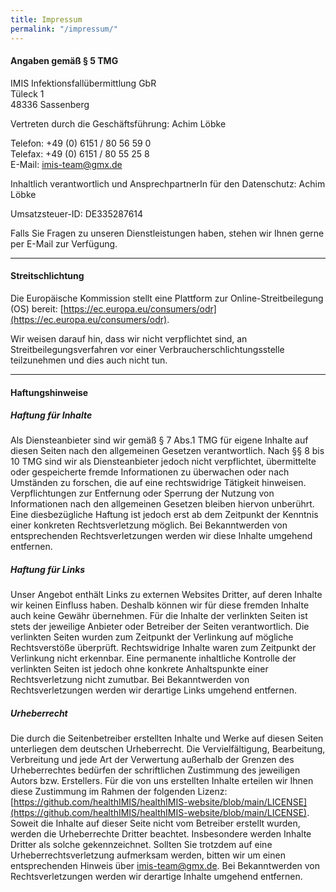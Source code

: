 ```yaml
---
title: Impressum
permalink: "/impressum/"
---
```

#### Angaben gemäß § 5 TMG
IMIS Infektionsfallübermittlung GbR   
Tüleck 1   
48336 Sassenberg   

Vertreten durch die Geschäftsführung: Achim Löbke

Telefon: +49 (0) 6151 / 80 56 59 0   
Telefax: +49 (0) 6151 / 80 55 25 8   
E-Mail: [&#105;&#109;&#105;&#115;&#045;&#116;&#101;&#097;&#109;&#064;&#103;&#109;&#120;&#046;&#100;&#101;](mailto:&#105;&#109;&#105;&#115;&#045;&#116;&#101;&#097;&#109;&#064;&#103;&#109;&#120;&#046;&#100;&#101;)

Inhaltlich verantwortlich und AnsprechpartnerIn für den Datenschutz:
Achim Löbke  


[comment]: <> (Handelsregister: **TBD**)   
[comment]: <> (Registergericht: **TBD**)   
Umsatzsteuer-ID: DE335287614

Falls Sie Fragen zu unseren Dienstleistungen haben, stehen wir Ihnen gerne per E-Mail zur Verfügung.

[comment]: <> (Bei Fragen im Zusammenhang mit der Erhebung, Verarbeitung oder Nutzung personenbezogener Daten können Sie sich jederzeit an den betrieblichen Beauftragten für den Datenschutz wenden.)   
[comment]: <> (Datenschutzbeauftragter: **TBD**)

___

#### Streitschlichtung
Die Europäische Kommission stellt eine Plattform zur Online-Streitbeilegung (OS) bereit:
[https://ec.europa.eu/consumers/odr](https://ec.europa.eu/consumers/odr).

Wir weisen darauf hin, dass wir nicht verpflichtet sind, an Streitbeilegungsverfahren vor einer 
Verbraucherschlichtungsstelle teilzunehmen und dies auch nicht tun.

___

#### Haftungshinweise
##### Haftung für Inhalte
Als Diensteanbieter sind wir gemäß § 7 Abs.1 TMG für eigene Inhalte auf diesen Seiten nach den
allgemeinen Gesetzen verantwortlich. Nach §§ 8 bis 10 TMG sind wir als Diensteanbieter jedoch nicht
verpflichtet, übermittelte oder gespeicherte fremde Informationen zu überwachen oder nach Umständen zu
forschen, die auf eine rechtswidrige Tätigkeit hinweisen.
Verpflichtungen zur Entfernung oder Sperrung der Nutzung von Informationen nach den allgemeinen
Gesetzen bleiben hiervon unberührt. Eine diesbezügliche Haftung ist jedoch erst ab dem Zeitpunkt der
Kenntnis einer konkreten Rechtsverletzung möglich. Bei Bekanntwerden von entsprechenden
Rechtsverletzungen werden wir diese Inhalte umgehend entfernen.

##### Haftung für Links
Unser Angebot enthält Links zu externen Websites Dritter, auf deren Inhalte wir keinen Einfluss haben.
Deshalb können wir für diese fremden Inhalte auch keine Gewähr übernehmen. Für die Inhalte der
verlinkten Seiten ist stets der jeweilige Anbieter oder Betreiber der Seiten verantwortlich. Die verlinkten
Seiten wurden zum Zeitpunkt der Verlinkung auf mögliche Rechtsverstöße überprüft. Rechtswidrige Inhalte
waren zum Zeitpunkt der Verlinkung nicht erkennbar.
Eine permanente inhaltliche Kontrolle der verlinkten Seiten ist jedoch ohne konkrete Anhaltspunkte einer
Rechtsverletzung nicht zumutbar. Bei Bekanntwerden von Rechtsverletzungen werden wir derartige Links
umgehend entfernen.

##### Urheberrecht
Die durch die Seitenbetreiber erstellten Inhalte und Werke auf diesen Seiten unterliegen dem deutschen
Urheberrecht. Die Vervielfältigung, Bearbeitung, Verbreitung und jede Art der Verwertung außerhalb der
Grenzen des Urheberrechtes bedürfen der schriftlichen Zustimmung des jeweiligen Autors bzw. Erstellers. 
Für die von uns erstellten Inhalte erteilen wir Ihnen diese Zustimmung im Rahmen der folgenden Lizenz: 
[https://github.com/healthIMIS/healthIMIS-website/blob/main/LICENSE](https://github.com/healthIMIS/healthIMIS-website/blob/main/LICENSE). 
Soweit die Inhalte auf dieser Seite nicht vom Betreiber erstellt wurden, werden die Urheberrechte Dritter
beachtet. Insbesondere werden Inhalte Dritter als solche gekennzeichnet. Sollten Sie trotzdem auf eine
Urheberrechtsverletzung aufmerksam werden, bitten wir um einen entsprechenden Hinweis über [&#105;&#109;&#105;&#115;&#045;&#116;&#101;&#097;&#109;&#064;&#103;&#109;&#120;&#046;&#100;&#101;](mailto:&#105;&#109;&#105;&#115;&#045;&#116;&#101;&#097;&#109;&#064;&#103;&#109;&#120;&#046;&#100;&#101;). Bei
Bekanntwerden von Rechtsverletzungen werden wir derartige Inhalte umgehend entfernen.

